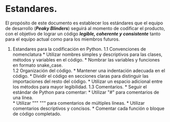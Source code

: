 # Estandares.
El propósito de este documento es establecer los estándares que el equipo de desarrollo (***Peaky Blinders***) seguirá al momento de codificar el producto, con el objetivo de lograr un código ***legible, coherente y consistente*** tanto para el equipo actual como para los miembros futuros.

1. Estandares para la codificación en Python.
    1.1 Convenciones de nomenclatura
        * Utilizar nombres simples y descriptivos para las clases, métodos y variables en el código.
        * Nombrar las variables y funciones en formato snake_case.        
    1.2 Organización del código.
        * Mantener una indentación adecuada en el código.
        * Dividir el código en secciones claras para distinguir las importaciones del resto del código.
        * Utilizar un espacio adicional entre los métodos para mayor legibilidad.
    1.3 Comentarios.
        * Seguir el estándar de Python para comentar:
            * Utilizar "#" para comentarios de una línea.          
            * Utilizar """ """ para comentarios de múltiples líneas.
        * Utilizar comentarios descriptivos y concisos.
        * Comentar cada función o bloque de código completado.